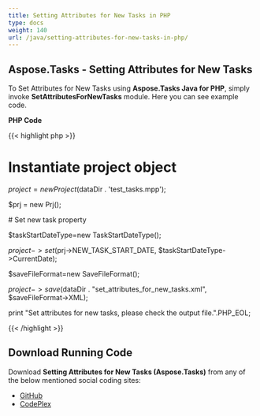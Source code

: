 ```yaml
---
title: Setting Attributes for New Tasks in PHP
type: docs
weight: 140
url: /java/setting-attributes-for-new-tasks-in-php/
---
```


## **Aspose.Tasks - Setting Attributes for New Tasks**
To Set Attributes for New Tasks using **Aspose.Tasks Java for PHP**, simply invoke **SetAttributesForNewTasks** module. Here you can see example code.

**PHP Code**

{{< highlight php >}}

 # Instantiate project object

$project = new Project($dataDir . 'test_tasks.mpp');

$prj = new Prj();

\# Set new task property

$taskStartDateType=new TaskStartDateType();

$project->set($prj->NEW_TASK_START_DATE, $taskStartDateType->CurrentDate);

$saveFileFormat=new SaveFileFormat();

$project->save($dataDir . "set_attributes_for_new_tasks.xml", $saveFileFormat->XML);

print "Set attributes for new tasks, please check the output file.".PHP_EOL;

{{< /highlight >}}
## **Download Running Code**
Download **Setting Attributes for New Tasks (Aspose.Tasks)** from any of the below mentioned social coding sites:

- [GitHub](https://github.com/aspose-tasks/Aspose.Tasks-for-Java/blob/master/Plugins/Aspose_Tasks_Java_for_PHP/src/aspose/tasks/WorkingWithProjects/SetAttributesForNewTasks.php)
- [CodePlex](https://asposetasksjavaphp.codeplex.com/SourceControl/latest#src/aspose/tasks/WorkingWithProjects/SetAttributesForNewTasks.php)
